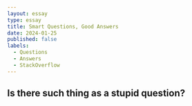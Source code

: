 ```yaml
---
layout: essay
type: essay
title: Smart Questions, Good Answers
date: 2024-01-25
published: false
labels:
  - Questions
  - Answers
  - StackOverflow
---
```



## Is there such thing as a stupid question?
